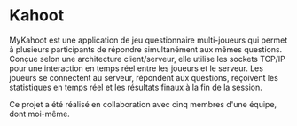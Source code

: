 # Kahoot

MyKahoot est une application de jeu questionnaire multi-joueurs qui permet à plusieurs participants de répondre simultanément aux mêmes questions. Conçue selon une architecture client/serveur, elle utilise les sockets TCP/IP pour une interaction en temps réel entre les joueurs et le serveur. Les joueurs se connectent au serveur, répondent aux questions, reçoivent les statistiques en temps réel et les résultats finaux à la fin de la session.

Ce projet a été réalisé en collaboration avec cinq  membres d'une équipe, dont moi-même.
